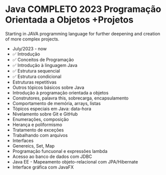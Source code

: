 # Java COMPLETO 2023 Programação Orientada a Objetos +Projetos
Starting in JAVA programming language for further deepening and creation of more complex projects.
* July/2023 - now
* ✅ Introdução
* ✅ Conceitos de Programação
* ✅ Introdução à linguagem Java
* ✅ Estrutura sequencial
* ✅ Estrutura condicional
* Estruturas repetitivas
* Outros tópicos básicos sobre Java
* Introdução à programação orientada a objetos
* Construtores, palavra this, sobrecarga, encapsulamento
* Comportamento de memória, arrays, listas
* Tópicos especiais em Java: data-hora
* Nivelamento sobre Git e GitHub
* Enumerações, composição
* Herança e poliformismo
* Tratamento de exceções
* Trabalhando com arquivos
* Interfaces
* Genereics, Set, Map
* Programação funcuonal e expressões lambda
* Acesso ao banco de dados com JDBC
* Java EE - Mapeamento objeto-relacional com JPA/Hibernate
* Interface gráfica com JavaFX
